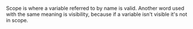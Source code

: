 Scope is where a variable referred to by name is valid. Another word used with the same meaning is visibility, because if a variable isn't visible it's not in scope.
